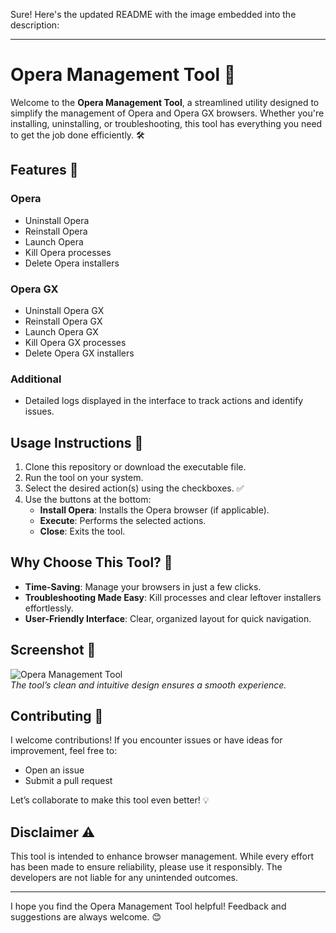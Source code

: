 Sure! Here's the updated README with the image embedded into the description:

---

# Opera Management Tool 🚀

Welcome to the **Opera Management Tool**, a streamlined utility designed to simplify the management of Opera and Opera GX browsers. Whether you're installing, uninstalling, or troubleshooting, this tool has everything you need to get the job done efficiently. 🛠️

## Features 🎯

### Opera
- Uninstall Opera
- Reinstall Opera
- Launch Opera
- Kill Opera processes
- Delete Opera installers

### Opera GX
- Uninstall Opera GX
- Reinstall Opera GX
- Launch Opera GX
- Kill Opera GX processes
- Delete Opera GX installers

### Additional
- Detailed logs displayed in the interface to track actions and identify issues.

## Usage Instructions 📖

1. Clone this repository or download the executable file.
2. Run the tool on your system.
3. Select the desired action(s) using the checkboxes. ✅
4. Use the buttons at the bottom:
   - **Install Opera**: Installs the Opera browser (if applicable).
   - **Execute**: Performs the selected actions.
   - **Close**: Exits the tool.

## Why Choose This Tool? 🌟

- **Time-Saving**: Manage your browsers in just a few clicks.
- **Troubleshooting Made Easy**: Kill processes and clear leftover installers effortlessly.
- **User-Friendly Interface**: Clear, organized layout for quick navigation.

## Screenshot 📸

![Opera Management Tool](https://snipboard.io/tCsQGf.jpg)  
*The tool’s clean and intuitive design ensures a smooth experience.*

## Contributing 🤝

I welcome contributions! If you encounter issues or have ideas for improvement, feel free to:
- Open an issue
- Submit a pull request

Let’s collaborate to make this tool even better! 💡

## Disclaimer ⚠️

This tool is intended to enhance browser management. While every effort has been made to ensure reliability, please use it responsibly. The developers are not liable for any unintended outcomes.

---

I hope you find the Opera Management Tool helpful! Feedback and suggestions are always welcome. 😊
